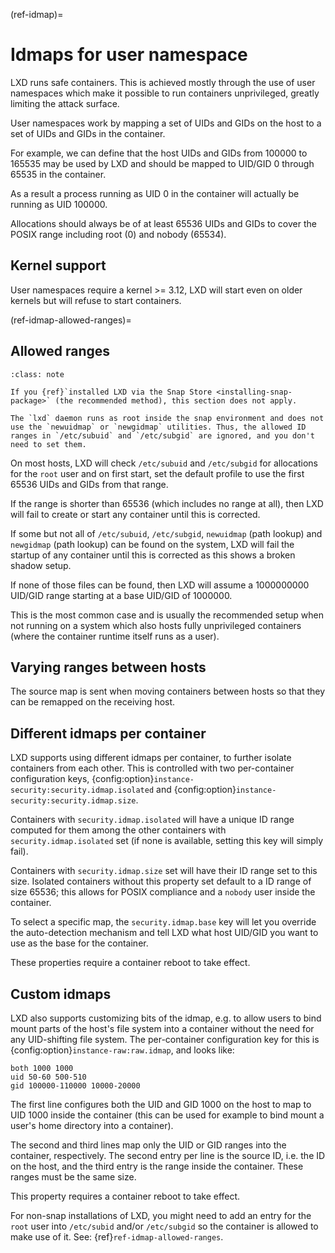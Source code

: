 (ref-idmap)=
# Idmaps for user namespace

LXD runs safe containers. This is achieved mostly through the use of
user namespaces which make it possible to run containers unprivileged,
greatly limiting the attack surface.

User namespaces work by mapping a set of UIDs and GIDs on the host to a
set of UIDs and GIDs in the container.

For example, we can define that the host UIDs and GIDs from 100000 to
165535 may be used by LXD and should be mapped to UID/GID 0 through
65535 in the container.

As a result a process running as UID 0 in the container will actually be
running as UID 100000.

Allocations should always be of at least 65536 UIDs and GIDs to cover
the POSIX range including root (0) and nobody (65534).

## Kernel support

User namespaces require a kernel >= 3.12, LXD will start even on older
kernels but will refuse to start containers.

(ref-idmap-allowed-ranges)=
## Allowed ranges

```{admonition} If you installed LXD via snap
:class: note

If you {ref}`installed LXD via the Snap Store <installing-snap-package>` (the recommended method), this section does not apply.

The `lxd` daemon runs as root inside the snap environment and does not use the `newuidmap` or `newgidmap` utilities. Thus, the allowed ID ranges in `/etc/subuid` and `/etc/subgid` are ignored, and you don't need to set them.

```

On most hosts, LXD will check `/etc/subuid` and `/etc/subgid` for
allocations for the `root` user and on first start, set the default
profile to use the first 65536 UIDs and GIDs from that range.

If the range is shorter than 65536 (which includes no range at all),
then LXD will fail to create or start any container until this is corrected.

If some but not all of `/etc/subuid`, `/etc/subgid`, `newuidmap` (path lookup)
and `newgidmap` (path lookup) can be found on the system, LXD will fail
the startup of any container until this is corrected as this shows a
broken shadow setup.

If none of those files can be found, then LXD will assume a 1000000000
UID/GID range starting at a base UID/GID of 1000000.

This is the most common case and is usually the recommended setup when
not running on a system which also hosts fully unprivileged containers
(where the container runtime itself runs as a user).

## Varying ranges between hosts

The source map is sent when moving containers between hosts so that they
can be remapped on the receiving host.

## Different idmaps per container

LXD supports using different idmaps per container, to further isolate
containers from each other. This is controlled with two per-container
configuration keys, {config:option}`instance-security:security.idmap.isolated` and {config:option}`instance-security:security.idmap.size`.

Containers with `security.idmap.isolated` will have a unique ID range computed
for them among the other containers with `security.idmap.isolated` set (if none
is available, setting this key will simply fail).

Containers with `security.idmap.size` set will have their ID range set to this
size. Isolated containers without this property set default to a ID range of
size 65536; this allows for POSIX compliance and a `nobody` user inside the
container.

To select a specific map, the `security.idmap.base` key will let you
override the auto-detection mechanism and tell LXD what host UID/GID you
want to use as the base for the container.

These properties require a container reboot to take effect.

## Custom idmaps

LXD also supports customizing bits of the idmap, e.g. to allow users to bind
mount parts of the host's file system into a container without the need for any
UID-shifting file system. The per-container configuration key for this is
{config:option}`instance-raw:raw.idmap`, and looks like:

    both 1000 1000
    uid 50-60 500-510
    gid 100000-110000 10000-20000

The first line configures both the UID and GID 1000 on the host to map to UID
1000 inside the container (this can be used for example to bind mount a user's
home directory into a container).

The second and third lines map only the UID or GID ranges into the container,
respectively. The second entry per line is the source ID, i.e. the ID on the
host, and the third entry is the range inside the container. These ranges must
be the same size.

This property requires a container reboot to take effect.

For non-snap installations of LXD, you might need to add an entry for the `root` user into
`/etc/subid` and/or `/etc/subgid` so the container is allowed to make use of it. See: {ref}`ref-idmap-allowed-ranges`.
